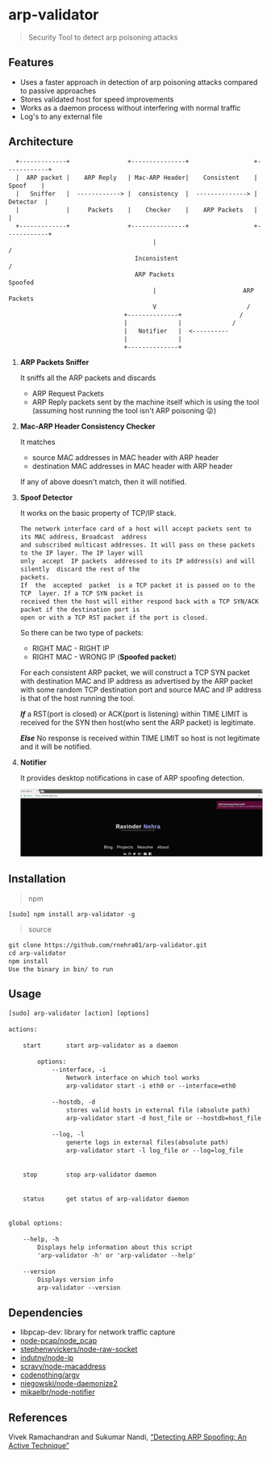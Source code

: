 # arp-validator
> Security Tool to detect arp poisoning attacks

## Features
  - Uses a faster approach in detection of arp poisoning attacks compared to passive approaches
  - Stores validated host for speed improvements
  - Works as a daemon process without interfering with normal traffic
  - Log's to any external file

## Architecture
```
  +-------------+                +---------------+                  +------------+    
  |  ARP packet |    ARP Reply   | Mac-ARP Header|    Consistent    |   Spoof    |
  |   Sniffer   |  ------------> |  consistency  |  --------------> |  Detector  |
  |             |     Packets    |    Checker    |    ARP Packets   |            |
  +-------------+                +---------------+                  +------------+
                                        |                                 /
                                   Inconsistent                         /
                                   ARP Packets                     Spoofed
                                        |                        ARP Packets
                                        V                         /
                                +--------------+                /
                                |              |              /
                                |   Notifier   |  <----------
                                |              |
                                +--------------+

```

1. **ARP Packets Sniffer**

   It sniffs all the ARP packets and discards
   - ARP Request Packets
   - ARP Reply packets sent by the machine itself which is using the tool (assuming host running the tool isn't ARP poisoning :stuck_out_tongue_winking_eye:)
2. **Mac-ARP Header Consistency Checker**

   It matches
   - source MAC addresses in MAC header with ARP header
   - destination MAC addresses in MAC header with ARP header

   If any of above doesn't match, then it will notified.
3. **Spoof Detector**

   It works on the basic property of TCP/IP stack.
   ```
   The network interface card of a host will accept packets sent to its MAC address, Broadcast  address
   and subscribed multicast addresses. It will pass on these packets to the IP layer. The IP layer will
   only  accept  IP packets  addressed to its IP address(s) and will  silently  discard the rest of the
   packets.
   If  the  accepted  packet  is a TCP packet it is passed on to the TCP  layer. If a TCP SYN packet is
   received then the host will either respond back with a TCP SYN/ACK packet if the destination port is
   open or with a TCP RST packet if the port is closed.
   ```
   So there can be two type of packets:
   - RIGHT MAC - RIGHT IP
   - RIGHT MAC - WRONG IP (**Spoofed packet**)

   For each consistent ARP packet, we will construct a TCP SYN packet with destination MAC and IP address as advertised by the ARP
   packet with some random TCP destination port and source MAC and IP address is that of the host running the tool.

   **_If_**  a RST(port is closed) or ACK(port is listening) within TIME LIMIT is received for the SYN then host(who sent the ARP packet) is legitimate.

   **_Else_**  No response is received within TIME LIMIT so host is not legitimate and it will be notified.
4. **Notifier**

   It provides desktop notifications in case of ARP spoofing detection.

   ![Screenshot](docs/arp-results.jpg?raw=true)

## Installation
  > npm
  ```
  [sudo] npm install arp-validator -g
  ```
  > source
  ```
  git clone https://github.com/rnehra01/arp-validator.git
  cd arp-validator
  npm install
  Use the binary in bin/ to run
  ```

## Usage
```
[sudo] arp-validator [action] [options]

actions:

	start		start arp-validator as a daemon

		options:
			--interface, -i
				Network interface on which tool works
				arp-validator start -i eth0 or --interface=eth0

			--hostdb, -d
				stores valid hosts in external file (absolute path)
				arp-validator start -d host_file or --hostdb=host_file

			--log, -l
				generte logs in external files(absolute path)
				arp-validator start -l log_file or --log=log_file


	stop		stop arp-validator daemon


	status		get status of arp-validator daemon


global options:

	--help, -h
		Displays help information about this script
		'arp-validator -h' or 'arp-validator --help'

	--version
		Displays version info
		arp-validator --version

```

## Dependencies

- libpcap-dev: library for network traffic capture
- [node-pcap/node_pcap](https://github.com/node-pcap/node_pcap)
- [stephenwvickers/node-raw-socket](https://github.com/stephenwvickers/node-raw-socket)
- [indutny/node-ip](https://github.com/indutny/node-ip)
- [scravy/node-macaddress](https://github.com/scravy/node-macaddress)
- [codenothing/argv](https://github.com/codenothing/argv)
- [niegowski/node-daemonize2](https://github.com/niegowski/node-daemonize2)
- [mikaelbr/node-notifier](https://github.com/mikaelbr/node-notifier)

## References

   Vivek Ramachandran and Sukumar Nandi, [“Detecting ARP Spoofing: An Active Technique”](https://link.springer.com/content/pdf/10.1007%2F11593980_18.pdf)
